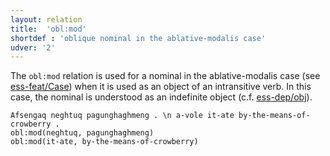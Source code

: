 ```yaml
---
layout: relation
title:  'obl:mod'
shortdef : 'oblique nominal in the ablative-modalis case'
udver: '2'
---
```


The `obl:mod` relation is used for a nominal in the ablative-modalis case (see [ess-feat/Case]()) when it is used as an object of an intransitive verb. In this case, the nominal is understood as an indefinite object (c.f. [ess-dep/obj]()).

~~~ sdparse
Afsengaq neghtuq pagunghaghmeng . \n a-vole it-ate by-the-means-of-crowberry .
obl:mod(neghtuq, pagunghaghmeng)
obl:mod(it-ate, by-the-means-of-crowberry)
~~~

<!-- Interlanguage links updated Po 11. listopadu 2024, 20:11:20 CET -->
